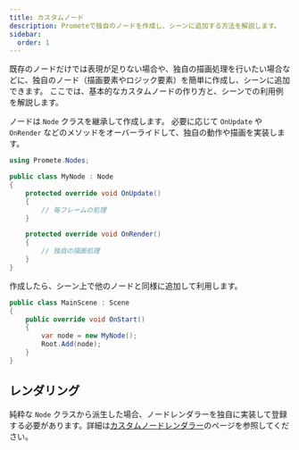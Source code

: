 ```yaml
---
title: カスタムノード
description: Prometeで独自のノードを作成し、シーンに追加する方法を解説します。
sidebar:
  order: 1
---
```


既存のノードだけでは表現が足りない場合や、独自の描画処理を行いたい場合などに、独自のノード（描画要素やロジック要素）を簡単に作成し、シーンに追加できます。
ここでは、基本的なカスタムノードの作り方と、シーンでの利用例を解説します。

ノードは `Node` クラスを継承して作成します。
必要に応じて `OnUpdate` や `OnRender` などのメソッドをオーバーライドして、独自の動作や描画を実装します。

```csharp
using Promete.Nodes;

public class MyNode : Node
{
    protected override void OnUpdate()
    {
        // 毎フレームの処理
    }

    protected override void OnRender()
    {
        // 独自の描画処理
    }
}
```

作成したら、シーン上で他のノードと同様に追加して利用します。

```csharp
public class MainScene : Scene
{
    public override void OnStart()
    {
        var node = new MyNode();
        Root.Add(node);
    }
}
```

## レンダリング

純粋な `Node` クラスから派生した場合、ノードレンダラーを独自に実装して登録する必要があります。詳細は[カスタムノードレンダラー](/guide/extends/renderers)のページを参照してください。
